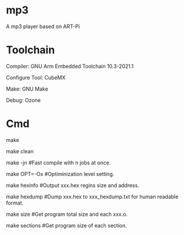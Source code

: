 # mp3
A mp3 player based on ART-Pi

# Toolchain
Compiler: GNU Arm Embedded Toolchain 10.3-2021.1

Configure Tool: CubeMX

Make: GNU Make

Debug: Ozone

# Cmd
make

make clean

make -jn        #Fast compile with n jobs at once.

make OPT=-Ox    #Optiminization level setting.

make hexinfo    #Output xxx.hex regins size and address.

make hexdump    #Dump xxx.hex to xxx_hexdump.txt for human readable format.

make size       #Get program total size and each xxx.o.

make sections   #Get program size of each section.

